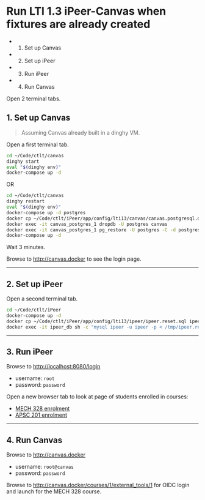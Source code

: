 # Run LTI 1.3 iPeer-Canvas when fixtures are already created

- 1. Set up Canvas
- 2. Set up iPeer
- 3. Run iPeer
- 4. Run Canvas

Open 2 terminal tabs.

## 1. Set up Canvas

> Assuming Canvas already built in a dinghy VM.

Open a first terminal tab.

```bash
cd ~/Code/ctlt/canvas
dinghy start
eval "$(dinghy env)"
docker-compose up -d
```

OR

```bash
cd ~/Code/ctlt/canvas
dinghy restart
eval "$(dinghy env)"
docker-compose up -d postgres
docker cp ~/Code/ctlt/iPeer/app/config/lti13/canvas/canvas.postgresql.dump canvas_postgres_1:/tmp/
docker exec -it canvas_postgres_1 dropdb -U postgres canvas
docker exec -it canvas_postgres_1 pg_restore -U postgres -C -d postgres /tmp/canvas.postgresql.dump
docker-compose up -d
```

Wait 3 minutes.

Browse to <http://canvas.docker> to see the login page.

---

## 2. Set up iPeer

Open a second terminal tab.

```bash
cd ~/Code/ctlt/iPeer
docker-compose up -d
docker cp ~/Code/ctlt/iPeer/app/config/lti13/ipeer/ipeer.reset.sql ipeer_db:/tmp/
docker exec -it ipeer_db sh -c "mysql ipeer -u ipeer -p < /tmp/ipeer.reset.sql"
```

---

## 3. Run iPeer

Browse to <http://localhost:8080/login>

- username: `root`
- password: `password`

Open a new browser tab to look at page of students enrolled in courses:

- [MECH 328 enrolment](http://localhost:8080/users/goToClassList/1)
- [APSC 201 enrolment](http://localhost:8080/users/goToClassList/2)

---

## 4. Run Canvas

Browse to <http://canvas.docker>

- username: `root@canvas`
- password: `password`

Browse to <http://canvas.docker/courses/1/external_tools/1> for OIDC login and launch for the MECH 328 course.

